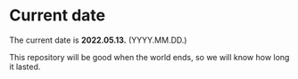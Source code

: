 # Current date

The current date is **2022.05.13.** (YYYY.MM.DD.)

This repository will be good when the world ends, so we will know how long it lasted.